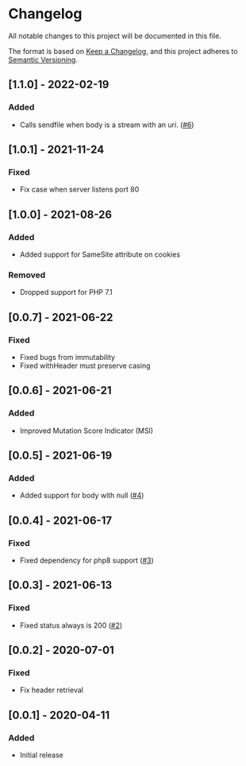 # Changelog
All notable changes to this project will be documented in this file.

The format is based on [Keep a Changelog](https://keepachangelog.com/en/1.0.0/),
and this project adheres to [Semantic Versioning](https://semver.org/spec/v2.0.0.html).

## [1.1.0] - 2022-02-19
### Added
- Calls sendfile when body is a stream with an uri. ([#6](https://github.com/imefisto/psr-swoole-native/pull/6))

## [1.0.1] - 2021-11-24
### Fixed
- Fix case when server listens port 80

## [1.0.0] - 2021-08-26
### Added
- Added support for SameSite attribute on cookies
### Removed
- Dropped support for PHP 7.1

## [0.0.7] - 2021-06-22
### Fixed
- Fixed bugs from immutability
- Fixed withHeader must preserve casing

## [0.0.6] - 2021-06-21
### Added
- Improved Mutation Score Indicator (MSI)

## [0.0.5] - 2021-06-19
### Added
- Added support for body with null ([#4](https://github.com/imefisto/psr-swoole-native/issues/4))

## [0.0.4] - 2021-06-17
### Fixed
- Fixed dependency for php8 support ([#3](https://github.com/imefisto/psr-swoole-native/issues/3))

## [0.0.3] - 2021-06-13
### Fixed
- Fixed status always is 200 ([#2](https://github.com/imefisto/psr-swoole-native/issues/2))

## [0.0.2] - 2020-07-01
### Fixed
- Fix header retrieval

## [0.0.1] - 2020-04-11
### Added 
- Initial release
